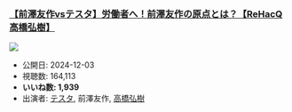 ### [【前澤友作vsテスタ】労働者へ！前澤友作の原点とは？【ReHacQ高橋弘樹】](https://www.youtube.com/watch?v=VD5X2AP9oAw)
[![](https://img.youtube.com/vi/VD5X2AP9oAw/sddefault.jpg)](https://www.youtube.com/watch?v=VD5X2AP9oAw)
-   公開日: 2024-12-03
-   視聴数: 164,113
-   **いいね数: 1,939**
-   出演者: [テスタ](/rehacq_fan/people/テスタ "wikilink"), 前澤友作, [高橋弘樹](/rehacq_fan/people/高橋弘樹 "wikilink")
